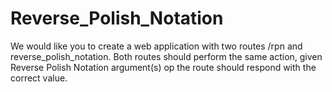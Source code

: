 # Reverse_Polish_Notation
We would like you to create a web application with two routes /rpn and reverse_polish_notation. Both routes should perform the same action, given Reverse Polish Notation argument(s) op the route should respond with the correct value.
